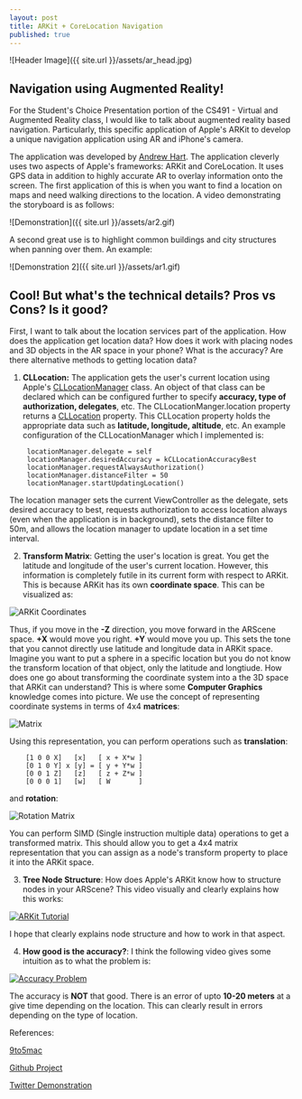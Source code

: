 ```yaml
---
layout: post
title: ARKit + CoreLocation Navigation
published: true
---
```


![Header Image]({{ site.url }}/assets/ar_head.jpg)

## Navigation using Augmented Reality!

For the Student's Choice Presentation portion of the CS491 - Virtual and Augmented Reality class, I would like to talk about augmented reality based navigation. Particularly, this specific application of Apple's ARKit to develop a unique navigation application using AR and iPhone's camera.

The application was developed by [Andrew Hart](https://github.com/ProjectDent). The application cleverly uses two aspects of Apple's frameworks: ARKit and CoreLocation. It uses GPS data in addition to highly accurate AR to overlay information onto the screen. The first application of this is when you want to find a location on maps and need walking directions to the location. A video demonstrating the storyboard is as follows:

![Demonstration]({{ site.url }}/assets/ar2.gif)

A second great use is to highlight common buildings and city structures when panning over them. An example:

![Demonstration 2]({{ site.url }}/assets/ar1.gif)

## Cool! But what's the technical details? Pros vs Cons? Is it good?

First, I want to talk about the location services part of the application. How does the application get location data? How does it work with placing nodes and 3D objects in the AR space in your phone? What is the accuracy? Are there alternative methods to getting location data?

1. **CLLocation:** The application gets the user's current location using Apple's [CLLocationManager](https://developer.apple.com/documentation/corelocation/cllocationmanager) class. An object of that class can be declared which can be configured further to specify **accuracy, type of authorization, delegates**, etc. The CLLocationManger.location property returns a [CLLocation](https://developer.apple.com/documentation/corelocation/cllocation) property. This CLLocation property holds the appropriate data such as **latitude, longitude, altitude**, etc. An example configuration of the CLLocationManager which I implemented is:

		locationManager.delegate = self
    	locationManager.desiredAccuracy = kCLLocationAccuracyBest
		locationManager.requestAlwaysAuthorization()
		locationManager.distanceFilter = 50
    	locationManager.startUpdatingLocation()

The location manager sets the current ViewController as the delegate, sets desired accuracy to best, requests authorization to access location always (even when the application is in background), sets the distance filter to 50m, and allows the location manager to update location in a set time interval.

2. **Transform Matrix**: Getting the user's location is great. You get the latitude and longitude of the user's current location. However, this information is completely futile in its current form with respect to ARKit. This is because ARKit has its own **coordinate space**. This can be visualized as:

![ARKit Coordinates](https://cdn-images-1.medium.com/max/800/1*IRvOJvHSBOpLxbdGCzck-g.png)

Thus, if you move in the **-Z** direction, you move forward in the ARScene space. **+X** would move you right. **+Y** would move you up. This sets the tone that you cannot directly use latitude and longitude data in ARKit space. Imagine you want to put a sphere in a specific location but you do not know the transform location of that object, only the latitude and longtiude. How does one go about transforming the coordinate system into a the 3D space that ARKit can understand? This is where some **Computer Graphics** knowledge comes into picture. We use the concept of representing coordinate systems in terms of 4x4 **matrices**:

![Matrix](https://cdn-images-1.medium.com/max/800/1*6aCjMoJnuQov_GMoUTqwCw.png)

Using this representation, you can perform operations such as **translation**:

		[1 0 0 X]   [x]   [ x + X*w ]
		[0 1 0 Y] x [y] = [ y + Y*w ]
		[0 0 1 Z]   [z]   [ z + Z*w ]
		[0 0 0 1]   [w]   [ W       ]	

and **rotation**:

![Rotation Matrix](https://cdn-images-1.medium.com/max/800/1*FE4m9047G3ixBAvJlvYpaw.png)

You can perform SIMD (Single instruction multiple data) operations to get a transformed matrix. This should allow you to get a 4x4 matrix representation that you can assign as a node's transform property to place it into the ARKit space.

3. **Tree Node Structure**: How does Apple's ARKit know how to structure nodes in your ARScene? This video visually and clearly explains how this works:

[![ARKit Tutorial](http://img.youtube.com/vi/tgPV_cRf2hA/0.jpg)](https://youtu.be/tgPV_cRf2hA?t=1256)

I hope that clearly explains node structure and how to work in that aspect.

4. **How good is the accuracy?**: I think the following video gives some intuition as to what the problem is:

[![Accuracy Problem](http://img.youtube.com/vi/6Lo0Z7CkMWw/0.jpg)](https://www.youtube.com/watch?v=6Lo0Z7CkMWw)

The accuracy is **NOT** that good. There is an error of upto **10-20 meters** at a give time depending on the location. This can clearly result in errors depending on the type of location. 



References:

[9to5mac](https://9to5mac.com/2017/07/21/arkit-augmented-reality-navigation/)

[Github Project](https://github.com/ProjectDent/ARKit-CoreLocation)

[Twitter Demonstration](https://twitter.com/AndrewProjDent/status/888380207962443777?ref_src=twsrc%5Etfw&ref_url=https%3A%2F%2F9to5mac.com%2F2017%2F07%2F21%2Farkit-augmented-reality-navigation%2F)
